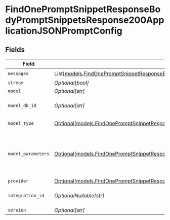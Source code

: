 # FindOnePromptSnippetResponseBodyPromptSnippetsResponse200ApplicationJSONPromptConfig


## Fields

| Field                                                                                                                                                                                                            | Type                                                                                                                                                                                                             | Required                                                                                                                                                                                                         | Description                                                                                                                                                                                                      |
| ---------------------------------------------------------------------------------------------------------------------------------------------------------------------------------------------------------------- | ---------------------------------------------------------------------------------------------------------------------------------------------------------------------------------------------------------------- | ---------------------------------------------------------------------------------------------------------------------------------------------------------------------------------------------------------------- | ---------------------------------------------------------------------------------------------------------------------------------------------------------------------------------------------------------------- |
| `messages`                                                                                                                                                                                                       | List[[models.FindOnePromptSnippetResponseBodyPromptSnippetsResponse200ApplicationJSONMessages](../models/findonepromptsnippetresponsebodypromptsnippetsresponse200applicationjsonmessages.md)]                   | :heavy_check_mark:                                                                                                                                                                                               | N/A                                                                                                                                                                                                              |
| `stream`                                                                                                                                                                                                         | *Optional[bool]*                                                                                                                                                                                                 | :heavy_minus_sign:                                                                                                                                                                                               | N/A                                                                                                                                                                                                              |
| `model`                                                                                                                                                                                                          | *Optional[str]*                                                                                                                                                                                                  | :heavy_minus_sign:                                                                                                                                                                                               | N/A                                                                                                                                                                                                              |
| `model_db_id`                                                                                                                                                                                                    | *Optional[str]*                                                                                                                                                                                                  | :heavy_minus_sign:                                                                                                                                                                                               | The id of the resource                                                                                                                                                                                           |
| `model_type`                                                                                                                                                                                                     | [Optional[models.FindOnePromptSnippetResponseBodyPromptSnippetsResponse200ApplicationJSONModelType]](../models/findonepromptsnippetresponsebodypromptsnippetsresponse200applicationjsonmodeltype.md)             | :heavy_minus_sign:                                                                                                                                                                                               | The type of the model                                                                                                                                                                                            |
| `model_parameters`                                                                                                                                                                                               | [Optional[models.FindOnePromptSnippetResponseBodyPromptSnippetsResponse200ApplicationJSONModelParameters]](../models/findonepromptsnippetresponsebodypromptsnippetsresponse200applicationjsonmodelparameters.md) | :heavy_minus_sign:                                                                                                                                                                                               | Model Parameters: Not all parameters apply to every model                                                                                                                                                        |
| `provider`                                                                                                                                                                                                       | [Optional[models.FindOnePromptSnippetResponseBodyPromptSnippetsResponse200ApplicationJSONProvider]](../models/findonepromptsnippetresponsebodypromptsnippetsresponse200applicationjsonprovider.md)               | :heavy_minus_sign:                                                                                                                                                                                               | N/A                                                                                                                                                                                                              |
| `integration_id`                                                                                                                                                                                                 | *OptionalNullable[str]*                                                                                                                                                                                          | :heavy_minus_sign:                                                                                                                                                                                               | The id of the resource                                                                                                                                                                                           |
| `version`                                                                                                                                                                                                        | *Optional[str]*                                                                                                                                                                                                  | :heavy_minus_sign:                                                                                                                                                                                               | N/A                                                                                                                                                                                                              |